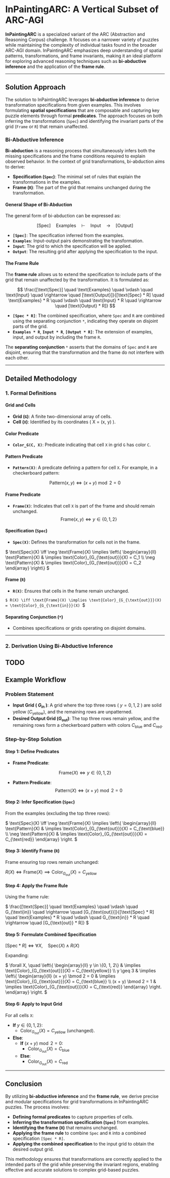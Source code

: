 # InPaintingARC: A Vertical Subset of ARC-AGI

**InPaintingARC** is a specialized variant of the ARC (Abstraction and Reasoning Corpus) challenge. It focuses on a narrower variety of puzzles while maintaining the complexity of individual tasks found in the broader ARC-AGI domain. InPaintingARC emphasizes deep understanding of spatial patterns, transformations, and frame invariants, making it an ideal platform for exploring advanced reasoning techniques such as **bi-abductive inference** and the application of the **frame rule**.

---

## Solution Approach

The solution to InPaintingARC leverages **bi-abductive inference** to derive transformation specifications from given examples. This involves formulating **spatial specifications** that are composable and capturing key puzzle elements through formal **predicates**. The approach focuses on both inferring the transformations (`Spec`) and identifying the invariant parts of the grid (`Frame` or `R`) that remain unaffected.

### Bi-Abductive Inference

**Bi-abduction** is a reasoning process that simultaneously infers both the missing specifications and the frame conditions required to explain observed behavior. In the context of grid transformations, bi-abduction aims to derive:

- **Specification (`Spec`)**: The minimal set of rules that explain the transformations in the examples.
- **Frame (`R`)**: The part of the grid that remains unchanged during the transformation.

#### General Shape of Bi-Abduction

The general form of bi-abduction can be expressed as:


$$
[\text{Spec}] \quad \text{Examples} \quad \vdash \quad \text{Input} \quad \rightarrow \quad [\text{Output}]
$$

- **`[Spec]`**: The specification inferred from the examples.
- **`Examples`**: Input-output pairs demonstrating the transformation.
- **`Input`**: The grid to which the specification will be applied.
- **`Output`**: The resulting grid after applying the specification to the input.

#### The Frame Rule

The **frame rule** allows us to extend the specification to include parts of the grid that remain unaffected by the transformation. It is formulated as:

$$
\frac{[\text{Spec}] \quad \text{Examples} \quad \vdash \quad \text{Input} \quad \rightarrow \quad [\text{Output}]}{[\text{Spec} * R] \quad \text{Examples} * R \quad \vdash \quad \text{Input} * R \quad \rightarrow \quad [\text{Output} * R]}
$$

- **`[Spec * R]`**: The combined specification, where `Spec` and `R` are combined using the separating conjunction `*`, indicating they operate on disjoint parts of the grid.
- **`Examples * R`**, **`Input * R`**, **`[Output * R]`**: The extension of examples, input, and output by including the frame `R`.

The **separating conjunction** `*` asserts that the domains of `Spec` and `R` are disjoint, ensuring that the transformation and the frame do not interfere with each other.

---

## Detailed Methodology

### 1. Formal Definitions

#### Grid and Cells

- **Grid (`G`)**: A finite two-dimensional array of cells.
- **Cell (`X`)**: Identified by its coordinates \( X = (x, y) \).

#### Color Predicate

- **`Color_G(C, X)`**: Predicate indicating that cell `X` in grid `G` has color `C`.

#### Pattern Predicate

- **`Pattern(X)`**: A predicate defining a pattern for cell `X`. For example, in a checkerboard pattern:

$$\text{Pattern}(x,y) \iff (x + y) \bmod 2 = 0$$

#### Frame Predicate

- **`Frame(X)`**: Indicates that cell `X` is part of the frame and should remain unchanged.
$$\text{Frame}(x,y) \iff y \in \{0, 1, 2\}$$

#### Specification (`Spec`)

- **`Spec(X)`**: Defines the transformation for cells not in the frame.

$`
\text{Spec}(X) \iff \neg \text{Frame}(X) \implies \left\{
\begin{array}{ll}
\text{Pattern}(X) & \implies \text{Color}_{G_{\text{out}}}(X) = C_1 \\
\neg \text{Pattern}(X) & \implies \text{Color}_{G_{\text{out}}}(X) = C_2
\end{array}
\right\}
`$

#### Frame (`R`)

- **`R(X)`**: Ensures that cells in the frame remain unchanged.

`$
R(X) \iff \text{Frame}(X) \implies \text{Color}_{G_{\text{out}}}(X) = \text{Color}_{G_{\text{in}}}(X)
`$

#### Separating Conjunction (`*`)

- Combines specifications or grids operating on disjoint domains.

---

### 2. Derivation Using Bi-Abductive Inference

TODO
---


## Example Workflow

### Problem Statement

- **Input Grid ( $`G_{\text{in}}`$ )**: A grid where the top three rows ( $` y = 0, 1, 2 `$ ) are solid yellow ($` C_{\text{yellow}} `$), and the remaining rows are unpatterned.
- **Desired Output Grid ($` G_{\text{out}} `$)**: The top three rows remain yellow, and the remaining rows form a checkerboard pattern with colors $` C_{\text{blue}} `$ and $` C_{\text{red}} `$.

### Step-by-Step Solution

#### Step 1: Define Predicates

- **Frame Predicate**:

$$\text{Frame}(X) \iff y \in \{0, 1, 2\}$$

- **Pattern Predicate**:
$$\text{Pattern}(X) \iff (x + y) \bmod 2 = 0$$

#### Step 2: Infer Specification (`Spec`)

From the examples (excluding the top three rows):


$`
\text{Spec}(X) \iff \neg \text{Frame}(X) \implies \left\{
  \begin{array}{ll}
    \text{Pattern}(X) & \implies \text{Color}_{G_{\text{out}}}(X) = C_{\text{blue}} \\
    \neg \text{Pattern}(X) & \implies \text{Color}_{G_{\text{out}}}(X) = C_{\text{red}}
  \end{array}
\right.
`$


#### Step 3: Identify Frame (`R`)

Frame ensuring top rows remain unchanged:

$`
R(X) \iff \text{Frame}(X) \implies \text{Color}_{G_{\text{out}}}(X) = C_{\text{yellow}}
`$

#### Step 4: Apply the Frame Rule

Using the frame rule:

$`
\frac{[\text{Spec}] \quad \text{Examples} \quad \vdash \quad G_{\text{in}} \quad \rightarrow \quad [G_{\text{out}}]}{[\text{Spec} * R] \quad \text{Examples} * R \quad \vdash \quad G_{\text{in}} * R \quad \rightarrow \quad [G_{\text{out}} * R]}
`$

#### Step 5: Formulate Combined Specification

$`
[\text{Spec} * R] \iff \forall X, \quad \text{Spec}(X) \land R(X)
`$

Expanding:

$`
\forall X, \quad \left\{
  \begin{array}{ll}
    y \in \{0, 1, 2\} & \implies \text{Color}_{G_{\text{out}}}(X) = C_{\text{yellow}} \\
    y \geq 3 & \implies \left\{
      \begin{array}{ll}
        (x + y) \bmod 2 = 0 & \implies \text{Color}_{G_{\text{out}}}(X) = C_{\text{blue}} \\
        (x + y) \bmod 2 = 1 & \implies \text{Color}_{G_{\text{out}}}(X) = C_{\text{red}}
      \end{array}
    \right.
  \end{array}
\right.
`$

#### Step 6: Apply to Input Grid

For all cells `X`:

- **If** $` y \in \{0, 1, 2\} `$:
  - $` \text{Color}_{G_{\text{out}}}(X) = C_{\text{yellow}} `$ (unchanged).
- **Else**:
  - **If** $` (x + y) \bmod 2 = 0 `$:
    - $` \text{Color}_{G_{\text{out}}}(X) = C_{\text{blue}} `$
  - **Else**:
    - $` \text{Color}_{G_{\text{out}}}(X) = C_{\text{red}} `$

---

## Conclusion

By utilizing **bi-abductive inference** and the **frame rule**, we derive precise and modular specifications for grid transformations in InPaintingARC puzzles. The process involves:

- **Defining formal predicates** to capture properties of cells.
- **Inferring the transformation specification (`Spec`)** from examples.
- **Identifying the frame (`R`)** that remains unchanged.
- **Applying the frame rule** to combine `Spec` and `R` into a combined specification `[Spec * R]`.
- **Applying the combined specification** to the input grid to obtain the desired output grid.

This methodology ensures that transformations are correctly applied to the intended parts of the grid while preserving the invariant regions, enabling effective and accurate solutions to complex grid-based puzzles.
